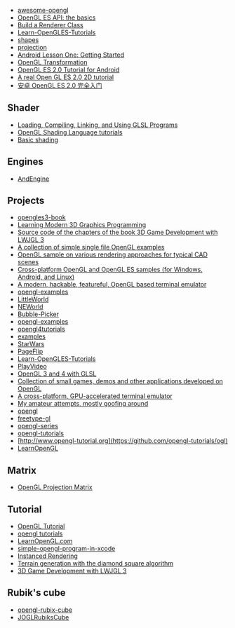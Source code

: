 - [awesome-opengl](https://github.com/eug/awesome-opengl)
- [OpenGL ES API: the basics](https://developer.android.com/guide/topics/graphics/opengl.html)
- [Build a Renderer Class](https://developer.android.com/training/graphics/opengl/environment.html)
- [Learn-OpenGLES-Tutorials](https://github.com/learnopengles/Learn-OpenGLES-Tutorials)
- [shapes](https://developer.android.com/training/graphics/opengl/shapes.html)
- [projection](https://developer.android.com/training/graphics/opengl/projection.html)
- [Android Lesson One: Getting Started](http://www.learnopengles.com/android-lesson-one-getting-started/)
- [OpenGL Transformation](http://www.songho.ca/opengl/gl_transform.html)
- [OpenGL ES 2.0 Tutorial for Android](https://blog.jayway.com/2013/05/09/opengl-es-2-0-tutorial-for-android-part-i-getting-started/)
- [A real Open GL ES 2.0 2D tutorial](http://androidblog.reindustries.com/a-real-open-gl-es-2-0-2d-tutorial-part-1/)
- [安卓 OpenGL ES 2.0 完全入门](https://blog.piasy.com/2016/06/07/Open-gl-es-android-2-part-1/)


Shader
---
- [Loading, Compiling, Linking, and Using GLSL Programs](https://www.opengl.org/sdk/docs/tutorials/ClockworkCoders/loading.php)
- [OpenGL Shading Language tutorials](https://www.opengl.org/sdk/docs/tutorials/TyphoonLabs/)
- [Basic shading](http://www.opengl-tutorial.org/beginners-tutorials/tutorial-8-basic-shading/)

Engines
---
- [AndEngine](https://github.com/nicolasgramlich/AndEngine)

Projects
---
- [opengles3-book](https://github.com/danginsburg/opengles3-book)
- [Learning Modern 3D Graphics Programming](https://github.com/paroj/gltut)
- [Source code of the chapters of the book 3D Game Development with LWJGL 3](https://github.com/lwjglgamedev/lwjglbook)
- [A collection of simple single file OpenGL examples](https://github.com/progschj/OpenGL-Examples)
- [OpenGL sample on various rendering approaches for typical CAD scenes](https://github.com/nvpro-samples/gl_cadscene_rendertechniques)
- [Cross-platform OpenGL and OpenGL ES samples (for Windows, Android, and Linux)](https://github.com/NVIDIAGameWorks/OpenGLSamples)
- [A modern, hackable, featureful, OpenGL based terminal emulator](https://github.com/kovidgoyal/kitty)
- [opengl-examples](https://github.com/zuck/opengl-examples)
- [LittleWorld](https://github.com/xpac27/LittleWorld)
- [NEWorld](https://github.com/Infinideastudio/NEWorld)
- [Bubble-Picker](https://github.com/igalata/Bubble-Picker)
- [opengl-examples](https://github.com/skuhl/opengl-examples)
- [opengl4tutorials](https://github.com/giawa/opengl4tutorials)
- [examples](https://github.com/JimSeker/opengl.git)
- [StarWars](https://github.com/Yalantis/StarWars.Android)
- [PageFlip](https://github.com/eschao/android-PageFlip)
- [Learn-OpenGLES-Tutorials](https://github.com/learnopengles/Learn-OpenGLES-Tutorials)
- [PlayVideo](https://github.com/ChouRay/PlayVideo-OpenGL)
- [OpenGL 3 and 4 with GLSL](https://github.com/McNopper/OpenGL.git)
- [Collection of small games, demos and other applications developed on OpenGL](https://github.com/asgarth/opengl)
- [A cross-platform, GPU-accelerated terminal emulator](https://github.com/jwilm/alacritty)
- [My amateur attempts, mostly goofing around](https://github.com/rocksdanister/OpenGL)
- [opengl](https://github.com/baiyang/opengl)
- [freetype-gl](https://github.com/rougier/freetype-gl)
- [opengl-series](https://github.com/tomdalling/opengl-series)
- [opengl-tutorials](https://github.com/zilongshanren/opengl-tutorials)
- [http://www.opengl-tutorial.org](https://github.com/opengl-tutorials/ogl)
- [LearnOpenGL](https://github.com/JoeyDeVries/LearnOpenGL)

Matrix
---
- [OpenGL Projection Matrix](http://www.songho.ca/opengl/gl_projectionmatrix.html)

Tutorial
---
- [OpenGL Tutorial](http://www.cs.uccs.edu/~ssemwal/indexGLTutorial.html)
- [opengl tutorials](http://www.opengl-tutorial.org/beginners-tutorials/tutorial-1-opening-a-window/)
- [LearnOpenGL.com](https://learnopengl.com/#!Advanced-OpenGL/Instancing)
- [simple-opengl-program-in-xcode](http://photonherder.blogspot.com/2011/09/tutorial-simple-opengl-program-in-xcode.html)
- [Instanced Rendering](http://metalbyexample.com/instanced-rendering/)
- [Terrain generation with the diamond square algorithm](http://www.paulboxley.com/blog/2011/03/terrain-generation-mark-one)
- [3D Game Development with LWJGL 3](https://lwjglgamedev.gitbooks.io/3d-game-development-with-lwjgl/content/chapter21/chapter21.html)

Rubik's cube
---
- [opengl-rubix-cube](https://github.com/MGhareeb32/opengl-rubix-cube.git)
- [JOGLRubiksCube](https://github.com/xargsgrep/JOGLRubiksCube.git)

